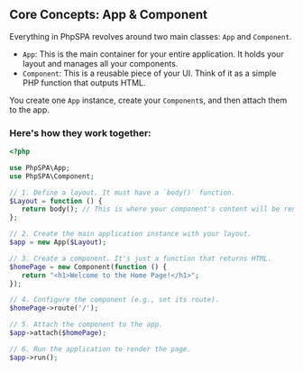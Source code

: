 ## Core Concepts: App & Component

Everything in PhpSPA revolves around two main classes: `App` and `Component`.

* `App`: This is the main container for your entire application. It holds your layout and manages all your components.
* `Component`: This is a reusable piece of your UI. Think of it as a simple PHP function that outputs HTML.

You create one `App` instance, create your `Component`s, and then attach them to the app.

### Here's how they work together:

```php
<?php

use PhpSPA\App;
use PhpSPA\Component;

// 1. Define a layout. It must have a `body()` function.
$Layout = function () {
   return body(); // This is where your component's content will be rendered.
};

// 2. Create the main application instance with your layout.
$app = new App($Layout);

// 3. Create a component. It's just a function that returns HTML.
$homePage = new Component(function () {
   return "<h1>Welcome to the Home Page!</h1>";
});

// 4. Configure the component (e.g., set its route).
$homePage->route('/');

// 5. Attach the component to the app.
$app->attach($homePage);

// 6. Run the application to render the page.
$app->run();
```
